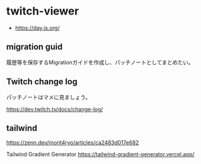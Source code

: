 <!-- @format -->

# twitch-viewer

- https://day.js.org/

## migration guid

履歴等を保存するMigrationガイドを作成し、パッチノートとしてまとめたい。

## Twitch change log

パッチノートはマメに見ましょう。

https://dev.twitch.tv/docs/change-log/

## tailwind

https://zenn.dev/morit4ryo/articles/ca2483d017e682

Tailwind Gradient Generator
https://tailwind-gradient-generator.vercel.app/
